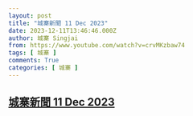 ```yaml
---
layout: post
title: "城寨新聞 11 Dec 2023"
date: 2023-12-11T13:46:46.000Z
author: 城寨 Singjai
from: https://www.youtube.com/watch?v=crvMKzbaw74
tags: [ 城寨 ]
comments: True
categories: [ 城寨 ]
---
```

<!--1702302406000-->
[城寨新聞 11 Dec 2023](https://www.youtube.com/watch?v=crvMKzbaw74)
------

<div>

</div>
